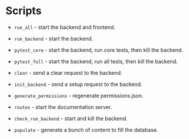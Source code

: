 
# Scripts

* `run_all` - start the backend and frontend.

* `run_backend` - start the backend.

* `pytest_core` - start the backend, run core tests, then kill the backend.

* `pytest_full` - start the backend, run all tests, then kill the backend.

* `clear` - send a clear request to the backend.

* `init_backend` - send a setup request to the backend.

* `generate_permissions` - regenerate permissions.json.

* `routes` - start the documentation server.

* `check_run_backend` - start and kill the backend.

* `populate` - generate a bunch of content to fill the database.
